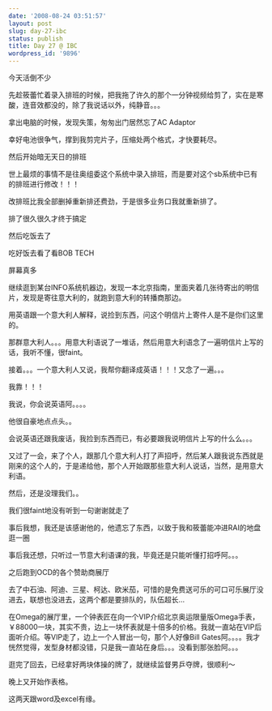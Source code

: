 ```yaml
---
date: '2008-08-24 03:51:57'
layout: post
slug: day-27-ibc
status: publish
title: Day 27 @ IBC
wordpress_id: '9896'
---
```


今天活倒不少


  





  





先趁筱蕾忙着录入排班的时候，把我拖了许久的那个一分钟视频给剪了，实在是寒酸，连音效都没的，除了我说话以外，纯静音。。。




拿出电脑的时候，发现失策，匆匆出门居然忘了AC Adaptor




幸好电池很争气，撑到我剪完片子，压缩处两个格式，才快要耗尽。




  





  





然后开始暗无天日的排班




世上最烦的事情不是往奥组委这个系统中录入排班，而是要对这个sb系统中已有的排班进行修改！！！




改排班比我全部删掉重新排还费劲，于是很多业务口我就重新排了。




  





排了很久很久才终于搞定




  





  





然后吃饭去了




吃好饭去看了看BOB TECH




屏幕真多




继续逛到某台INFO系统机器边，发现一本北京指南，里面夹着几张待寄出的明信片，发现是寄往意大利的，就跑到意大利的转播商那边。




用英语跟一个意大利人解释，说捡到东西，问这个明信片上寄件人是不是你们这里的。




那群意大利人。。。用意大利语说了一堆话，然后用意大利语念了一遍明信片上写的话，我听不懂，很faint。




接着。。。一个意大利人又说，我帮你翻译成英语！！！又念了一遍。。。




我靠！！！




我说，你会说英语阿。。。。




他很自豪地点点头。。




会说英语还跟我废话，我捡到东西而已，有必要跟我说明信片上写的什么么。。。




又过了一会，来了个人，跟那几个意大利人打了声招呼，然后某人跟我说东西就是刚来的这个人的，于是递给他，那个人开始跟那些意大利人说话，当然，是用意大利语。




然后，还是没理我们。。




我们很faint地没有听到一句谢谢就走了




  





事后我想，我还是该感谢他的，他遗忘了东西，以致于我和筱蕾能冲进RAI的地盘逛一圈




事后我还想，只听过一节意大利语课的我，毕竟还是只能听懂打招呼阿。。。




  





  





之后跑到OCD的各个赞助商展厅




去了中石油、阿迪、三星、柯达、欧米茄，可惜的是免费送可乐的可口可乐展厅没进去，联想也没进去，这两个都是要排队的，队伍超长…




在Omega的展厅里，一个钟表匠在向一个VIP介绍北京奥运限量版Omega手表，￥88000一块，其实不贵，边上一块怀表就是十倍多的价格。我就一直站在VIP后面听介绍。等VIP走了，边上一个人冒出一句，那个人好像Bill Gates阿。。。。我才恍然觉得，发型身材都没错，只是我一直站在身后。。。没看到那张脸阿。。。




  





  





逛完了回去，已经拿好两块体操的牌了，就继续监督男乒夺牌，很顺利～




  





晚上又开始作表格。




  





这两天跟word及excel有缘。
